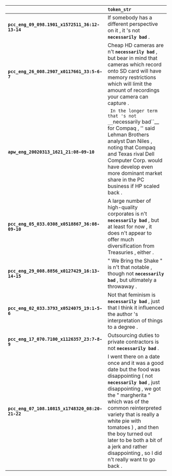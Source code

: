 |                                                 | `token_str`                                                                                                                                                                                                                                                                                                                                                                               |
|:------------------------------------------------|:------------------------------------------------------------------------------------------------------------------------------------------------------------------------------------------------------------------------------------------------------------------------------------------------------------------------------------------------------------------------------------------|
| **`pcc_eng_09_098.1901_x1572511_36:12-13-14`**  | If somebody has a different perspective on it , it 's not __``necessarily bad``__ .                                                                                                                                                                                                                                                                                                       |
| **`pcc_eng_26_008.2907_x0117661_33:5-6-7`**     | Cheap HD cameras are n't __``necessarily bad``__ , but bear in mind that cameras which record onto SD card will have memory restrictions which will limit the amount of recordings your camera can capture .                                                                                                                                                                              |
| **`apw_eng_20020313_1621_21:08-09-10`**         | `` In the longer term that 's not __``necessarily bad``__ for Compaq , '' said Lehman Brothers analyst Dan Niles , noting that Compaq and Texas rival Dell Computer Corp. would have develop even more dominant market share in the PC business if HP scaled back .                                                                                                                       |
| **`pcc_eng_05_033.0308_x0518867_36:08-09-10`**  | A large number of high-quality corporates is n't __``necessarily bad``__ , but at least for now , it does n't appear to offer much diversification from Treasuries , either .                                                                                                                                                                                                             |
| **`pcc_eng_29_008.8856_x0127429_16:13-14-15`**  | " We Bring the Shake " is n't that notable , though not __``necessarily bad``__ , but ultimately a throwaway .                                                                                                                                                                                                                                                                            |
| **`pcc_eng_02_033.3793_x0524075_19:1-5-6`**     | Not that feminism is __``necessarily bad``__ , just that I think it influenced the author 's interpretation of things to a degree .                                                                                                                                                                                                                                                       |
| **`pcc_eng_17_070.7100_x1126357_23:7-8-9`**     | Outsourcing duties to private contractors is not __``necessarily bad``__ .                                                                                                                                                                                                                                                                                                                |
| **`pcc_eng_07_108.10815_x1748320_08:20-21-22`** | I went there on a date once and it was a good date but the food was disappointing ( not __``necessarily bad``__ , just disappointing , we got the " margherita " which was of the common reinterpreted variety that is really a white pie with tomatoes ) , and then the boy turned out later to be both a bit of a jerk and rather disappointing , so I did n't really want to go back . |